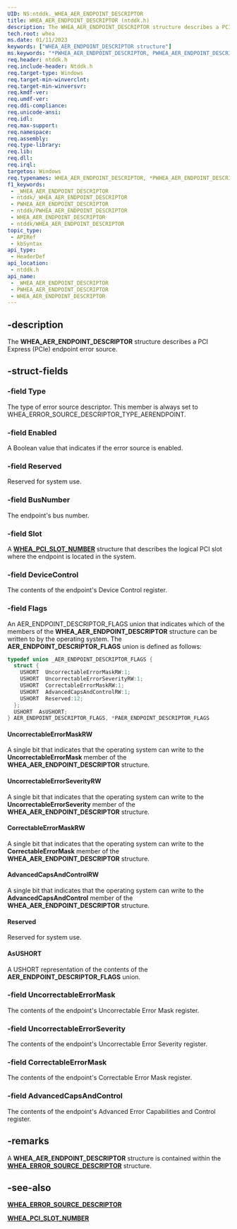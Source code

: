 ```yaml
---
UID: NS:ntddk._WHEA_AER_ENDPOINT_DESCRIPTOR
title: WHEA_AER_ENDPOINT_DESCRIPTOR (ntddk.h)
description: The WHEA_AER_ENDPOINT_DESCRIPTOR structure describes a PCI Express (PCIe) endpoint error source.
tech.root: whea
ms.date: 01/11/2023
keywords: ["WHEA_AER_ENDPOINT_DESCRIPTOR structure"]
ms.keywords: "*PWHEA_AER_ENDPOINT_DESCRIPTOR, PWHEA_AER_ENDPOINT_DESCRIPTOR, PWHEA_AER_ENDPOINT_DESCRIPTOR structure pointer [WHEA Drivers and Applications], WHEA_AER_ENDPOINT_DESCRIPTOR, WHEA_AER_ENDPOINT_DESCRIPTOR structure [WHEA Drivers and Applications], _WHEA_AER_ENDPOINT_DESCRIPTOR, ntddk/PWHEA_AER_ENDPOINT_DESCRIPTOR, ntddk/WHEA_AER_ENDPOINT_DESCRIPTOR, whea.whea_aer_endpoint_descriptor, whearef_06cb1486-51b0-457d-a0d0-b902c6c43cfc.xml"
req.header: ntddk.h
req.include-header: Ntddk.h
req.target-type: Windows
req.target-min-winverclnt:
req.target-min-winversvr: 
req.kmdf-ver: 
req.umdf-ver: 
req.ddi-compliance: 
req.unicode-ansi: 
req.idl: 
req.max-support: 
req.namespace: 
req.assembly: 
req.type-library: 
req.lib: 
req.dll: 
req.irql: 
targetos: Windows
req.typenames: WHEA_AER_ENDPOINT_DESCRIPTOR, *PWHEA_AER_ENDPOINT_DESCRIPTOR
f1_keywords:
 - _WHEA_AER_ENDPOINT_DESCRIPTOR
 - ntddk/_WHEA_AER_ENDPOINT_DESCRIPTOR
 - PWHEA_AER_ENDPOINT_DESCRIPTOR
 - ntddk/PWHEA_AER_ENDPOINT_DESCRIPTOR
 - WHEA_AER_ENDPOINT_DESCRIPTOR
 - ntddk/WHEA_AER_ENDPOINT_DESCRIPTOR
topic_type:
 - APIRef
 - kbSyntax
api_type:
 - HeaderDef
api_location:
 - ntddk.h
api_name:
 - _WHEA_AER_ENDPOINT_DESCRIPTOR
 - PWHEA_AER_ENDPOINT_DESCRIPTOR
 - WHEA_AER_ENDPOINT_DESCRIPTOR
---
```


## -description

The **WHEA_AER_ENDPOINT_DESCRIPTOR** structure describes a PCI Express (PCIe) endpoint error source.

## -struct-fields

### -field Type

The type of error source descriptor. This member is always set to WHEA_ERROR_SOURCE_DESCRIPTOR_TYPE_AERENDPOINT.

### -field Enabled

A Boolean value that indicates if the error source is enabled.

### -field Reserved

Reserved for system use.

### -field BusNumber

The endpoint's bus number.

### -field Slot

A [**WHEA_PCI_SLOT_NUMBER**](/windows-hardware/drivers/ddi/ntddk/ns-ntddk-_whea_pci_slot_number) structure that describes the logical PCI slot where the endpoint is located in the system.

### -field DeviceControl

The contents of the endpoint's Device Control register.

### -field Flags

An AER_ENDPOINT_DESCRIPTOR_FLAGS union that indicates which of the members of the **WHEA_AER_ENDPOINT_DESCRIPTOR** structure can be written to by the operating system. The **AER_ENDPOINT_DESCRIPTOR_FLAGS** union is defined as follows:

```cpp
typedef union _AER_ENDPOINT_DESCRIPTOR_FLAGS {
  struct {
    USHORT  UncorrectableErrorMaskRW:1;
    USHORT  UncorrectableErrorSeverityRW:1;
    USHORT  CorrectableErrorMaskRW:1;
    USHORT  AdvancedCapsAndControlRW:1;
    USHORT  Reserved:12;
  };
  USHORT  AsUSHORT;
} AER_ENDPOINT_DESCRIPTOR_FLAGS, *PAER_ENDPOINT_DESCRIPTOR_FLAGS
```

#### UncorrectableErrorMaskRW

A single bit that indicates that the operating system can write to the **UncorrectableErrorMask** member of the **WHEA_AER_ENDPOINT_DESCRIPTOR** structure.

#### UncorrectableErrorSeverityRW

A single bit that indicates that the operating system can write to the **UncorrectableErrorSeverity** member of the **WHEA_AER_ENDPOINT_DESCRIPTOR** structure.

#### CorrectableErrorMaskRW

A single bit that indicates that the operating system can write to the **CorrectableErrorMask** member of the **WHEA_AER_ENDPOINT_DESCRIPTOR** structure.

#### AdvancedCapsAndControlRW

A single bit that indicates that the operating system can write to the **AdvancedCapsAndControl** member of the **WHEA_AER_ENDPOINT_DESCRIPTOR** structure.

#### Reserved

Reserved for system use.

#### AsUSHORT

A USHORT representation of the contents of the **AER_ENDPOINT_DESCRIPTOR_FLAGS** union.

### -field UncorrectableErrorMask

The contents of the endpoint's Uncorrectable Error Mask register.

### -field UncorrectableErrorSeverity

The contents of the endpoint's Uncorrectable Error Severity register.

### -field CorrectableErrorMask

The contents of the endpoint's Correctable Error Mask register.

### -field AdvancedCapsAndControl

The contents of the endpoint's Advanced Error Capabilities and Control register.

## -remarks

A **WHEA_AER_ENDPOINT_DESCRIPTOR** structure is contained within the [**WHEA_ERROR_SOURCE_DESCRIPTOR**](/windows-hardware/drivers/ddi/ntddk/ns-ntddk-_whea_error_source_descriptor) structure.

## -see-also

[**WHEA_ERROR_SOURCE_DESCRIPTOR**](/windows-hardware/drivers/ddi/ntddk/ns-ntddk-_whea_error_source_descriptor)

[**WHEA_PCI_SLOT_NUMBER**](/windows-hardware/drivers/ddi/ntddk/ns-ntddk-_whea_pci_slot_number)
